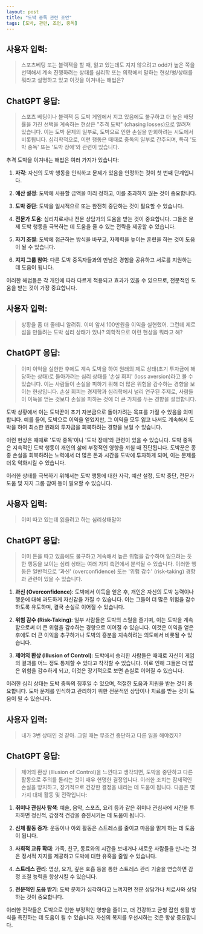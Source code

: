 ```yaml
---
layout: post
title: "도박 중독 관련 조언"
tags: [도박, 관련, 조언, 중독]
---
```


## 사용자 입력:
> 스포츠베팅 또는 블랙잭을 할 때, 잃고 있는데도 지지 않으려고 odd가 높은 쪽을 선택해서 계속 진행하려는 상태를 심리학 또는 의학에서
말하는 현상/병/상태를 뭐라고 설명하고 있고 이것을 이겨내는 해법은?

## ChatGPT 응답:
> 스포츠 베팅이나 블랙잭 등 도박 게임에서 지고 있음에도 불구하고 더 높은 배당률을 가진 선택을 계속하는 현상은 "추격 도박" (chasing losses)으로 알려져 있습니다. 이는 도박 문제의 일부로, 도박으로 인한 손실을 만회하려는 시도에서 비롯됩니다. 심리학적으로, 이런 행동은 때때로 중독의 일부로 간주되며, 특히 '도박 중독' 또는 '도박 장애'와 관련이 있습니다.

추격 도박을 이겨내는 해법은 여러 가지가 있습니다:

1. **자각**: 자신의 도박 행동을 인식하고 문제가 있음을 인정하는 것이 첫 번째 단계입니다.

2. **예산 설정**: 도박에 사용할 금액을 미리 정하고, 이를 초과하지 않는 것이 중요합니다.

3. **도박 중단**: 도박을 일시적으로 또는 완전히 중단하는 것이 필요할 수 있습니다.

4. **전문가 도움**: 심리치료사나 전문 상담가의 도움을 받는 것이 중요합니다. 그들은 문제 도박 행동을 극복하는 데 도움을 줄 수 있는 전략을 제공할 수 있습니다.

5. **자기 조절**: 도박에 접근하는 방식을 바꾸고, 자제력을 높이는 훈련을 하는 것이 도움이 될 수 있습니다.

6. **지지 그룹 참여**: 다른 도박 중독자들과의 만남은 경험을 공유하고 서로를 지원하는 데 도움이 됩니다.

이러한 해법들은 각 개인에 따라 다르게 적용되고 효과가 있을 수 있으므로, 전문적인 도움을 받는 것이 가장 중요합니다.

## 사용자 입력:
> 상황을 좀 더 줄테니 알려줘. 이미 앞서 100만원을 이익을 실현했어. 그런데 제로섬을 만들려는 도박 심리 상태가 있나? 의학적으로 이런 현상을 뭐라고 해?

## ChatGPT 응답:
> 이미 이익을 실현한 후에도 계속 도박을 하여 원래의 제로 상태(초기 투자금에 해당하는 상태)로 돌아가려는 심리 상태를 '손실 회피' (loss aversion)라고 볼 수 있습니다. 이는 사람들이 손실을 피하기 위해 더 많은 위험을 감수하는 경향을 보이는 현상입니다. 손실 회피는 경제학과 심리학에서 널리 연구된 주제로, 사람들이 이득을 얻는 것보다 손실을 피하는 것에 더 큰 가치를 두는 경향을 설명합니다.

도박 상황에서 이는 도박꾼이 초기 자본금으로 돌아가려는 목표를 가질 수 있음을 의미합니다. 예를 들어, 도박으로 이익을 얻었지만, 그 이익을 모두 잃고 나서도 계속해서 도박을 하여 최소한 원래의 투자금을 회복하려는 경향을 보일 수 있습니다. 

이런 현상은 때때로 '도박 중독'이나 '도박 장애'와 관련이 있을 수 있습니다. 도박 중독은 지속적인 도박 행동이 개인의 삶에 부정적인 영향을 끼칠 때 진단됩니다. 도박꾼은 종종 손실을 회복하려는 노력에서 더 많은 돈과 시간을 도박에 투자하게 되며, 이는 문제를 더욱 악화시킬 수 있습니다. 

이러한 상태를 극복하기 위해서는 도박 행동에 대한 자각, 예산 설정, 도박 중단, 전문가 도움 및 지지 그룹 참여 등이 필요할 수 있습니다.

## 사용자 입력:
> 이미 따고 있는데 잃을려고 하는 심리상태말야

## ChatGPT 응답:
> 이미 돈을 따고 있음에도 불구하고 계속해서 높은 위험을 감수하며 잃으려는 듯한 행동을 보이는 심리 상태는 여러 가지 측면에서 분석될 수 있습니다. 이러한 행동은 일반적으로 '과신' (overconfidence) 또는 '위험 감수' (risk-taking) 경향과 관련이 있을 수 있습니다.

1. **과신 (Overconfidence)**: 도박에서 이득을 얻은 후, 개인은 자신의 도박 능력이나 행운에 대해 과도하게 자신감을 가질 수 있습니다. 이는 그들이 더 많은 위험을 감수하도록 유도하며, 결국 손실로 이어질 수 있습니다.

2. **위험 감수 (Risk-Taking)**: 일부 사람들은 도박의 스릴을 즐기며, 이는 도박을 계속함으로써 더 큰 위험을 감수하는 경향으로 이어질 수 있습니다. 이것은 이익을 얻은 후에도 더 큰 이익을 추구하거나 도박의 흥분을 지속하려는 의도에서 비롯될 수 있습니다.

3. **제어의 환상 (Illusion of Control)**: 도박에서 승리한 사람들은 때때로 자신이 게임의 결과를 어느 정도 통제할 수 있다고 착각할 수 있습니다. 이로 인해 그들은 더 많은 위험을 감수하게 되고, 이것은 장기적으로 보면 손실로 이어질 수 있습니다.

이러한 심리 상태는 도박 중독의 징후일 수 있으며, 적절한 도움과 지원을 받는 것이 중요합니다. 도박 문제를 인식하고 관리하기 위한 전문적인 상담이나 치료를 받는 것이 도움이 될 수 있습니다.

## 사용자 입력:
> 내가 3번 상태인 것 같아. 그럴 때는 무조건 중단하고 다른 일을 해야겠지?

## ChatGPT 응답:
> 제어의 환상 (Illusion of Control)을 느낀다고 생각되면, 도박을 중단하고 다른 활동으로 주의를 돌리는 것이 매우 현명한 결정입니다. 이러한 조치는 잠재적인 손실을 방지하고, 장기적으로 건강한 결정을 내리는 데 도움이 됩니다. 다음은 몇 가지 대체 활동 및 전략입니다:

1. **취미나 관심사 탐색**: 예술, 음악, 스포츠, 요리 등과 같은 취미나 관심사에 시간을 투자하면 정신적, 감정적 건강을 증진시키는 데 도움이 됩니다.

2. **신체 활동 증가**: 운동이나 야외 활동은 스트레스를 줄이고 마음을 맑게 하는 데 도움이 됩니다.

3. **사회적 교류 확대**: 가족, 친구, 동료와의 시간을 보내거나 새로운 사람들을 만나는 것은 정서적 지지를 제공하고 도박에 대한 유혹을 줄일 수 있습니다.

4. **스트레스 관리**: 명상, 요가, 깊은 호흡 등을 통한 스트레스 관리 기술을 연습하면 감정 조절 능력을 향상시킬 수 있습니다.

5. **전문적인 도움 받기**: 도박 문제가 심각하다고 느껴지면 전문 상담가나 치료사와 상담하는 것이 중요합니다.

이러한 전략들은 도박으로 인한 부정적인 영향을 줄이고, 더 건강하고 균형 잡힌 생활 방식을 촉진하는 데 도움이 될 수 있습니다. 자신의 복지를 우선시하는 것은 항상 중요합니다.

